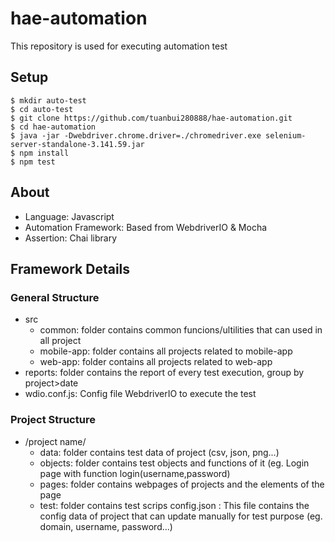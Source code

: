 # hae-automation
This repository is used for executing automation test

## Setup
```
$ mkdir auto-test
$ cd auto-test
$ git clone https://github.com/tuanbui280888/hae-automation.git
$ cd hae-automation
$ java -jar -Dwebdriver.chrome.driver=./chromedriver.exe selenium-server-standalone-3.141.59.jar
$ npm install
$ npm test
```

## About
- Language: Javascript
- Automation Framework: Based from WebdriverIO & Mocha
- Assertion: Chai library

## Framework Details
### General Structure
- src
     - common: folder contains common funcions/ultilities that can used in all project
     - mobile-app: folder contains all projects related to mobile-app
     - web-app: folder contains all projects related to web-app
- reports: folder contains the report of every test execution, group by project>date
- wdio.conf.js: Config file WebdriverIO to execute the test

### Project Structure
- /project name/
    - data: folder contains test data of project (csv, json, png...)
    - objects: folder contains test objects and functions of it (eg. Login page with function login(username,password)
    - pages: folder contains webpages of projects and the elements of the page
    - test: folder contains test scrips
    config.json : This file contains the config data of project that can update manually for test purpose (eg. domain, username, password...)
